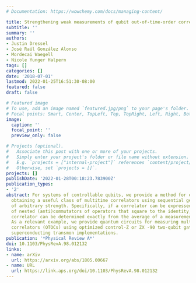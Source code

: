 ```yaml
---
# Documentation: https://wowchemy.com/docs/managing-content/

title: Strengthening weak measurements of qubit out-of-time-order correlators
subtitle: ''
summary: ''
authors:
- Justin Dressel
- José Raúl González Alonso
- Mordecai Waegell
- Nicole Yunger Halpern
tags: []
categories: []
date: '2018-07-01'
lastmod: 2022-01-25T16:51:30-08:00
featured: false
draft: false

# Featured image
# To use, add an image named `featured.jpg/png` to your page's folder.
# Focal points: Smart, Center, TopLeft, Top, TopRight, Left, Right, BottomLeft, Bottom, BottomRight.
image:
  caption: ''
  focal_point: ''
  preview_only: false

# Projects (optional).
#   Associate this post with one or more of your projects.
#   Simply enter your project's folder or file name without extension.
#   E.g. `projects = ["internal-project"]` references `content/project/deep-learning/index.md`.
#   Otherwise, set `projects = []`.
projects: []
publishDate: '2022-01-28T00:18:23.783900Z'
publication_types:
- '2'
abstract: For systems of controllable qubits, we provide a method for experimentally
  obtaining a useful class of multitime correlators using sequential generalized measurements
  of arbitrary strength. Specifically, if a correlator can be expressed as an average
  of nested (anti)commutators of operators that square to the identity, then that
  correlator can be determined exactly from the average of a measurement sequence.
  As a relevant example, we provide quantum circuits for measuring multiqubit out-of-time-order
  correlators (OTOCs) using optimized control-Z or ZX -90 two-qubit gates common in
  superconducting transmon implementations.
publication: '*Physical Review A*'
doi: 10.1103/PhysRevA.98.012132
links:
- name: arXiv
  url: https://arxiv.org/abs/1805.00667
- name: URL
  url: https://link.aps.org/doi/10.1103/PhysRevA.98.012132
---
```

